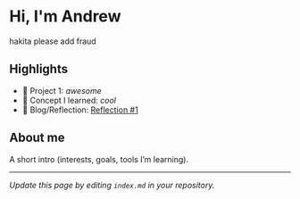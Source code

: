 # Hi, I'm Andrew
hakita please add fraud

## Highlights
- 🔧 Project 1: *awesome*
- 🧠 Concept I learned: *cool*
- 📝 Blog/Reflection: [Reflection #1](./posts/first_reflection.md)

## About me
A short intro (interests, goals, tools I’m learning).

---
*Update this page by editing `index.md` in your repository.*

